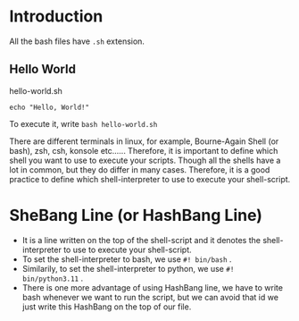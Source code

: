# Introduction
All the bash files have `.sh` extension.

## Hello World
hello-world.sh
```
echo "Hello, World!"
```

To execute it, write `bash hello-world.sh`

There are different terminals in linux, for example, Bourne-Again Shell (or bash), zsh, csh, konsole etc...... 
Therefore, it is important to define which shell you want to use to execute your scripts. Though all the shells have a lot in common, but they do differ in many cases. Therefore, it is a good practice to define which shell-interpreter to use to execute your shell-script.

# SheBang Line (or HashBang Line)
+ It is a line written on the top of the shell-script and it denotes the shell-interpreter to use to execute your shell-script.
+ To set the shell-interpreter to bash, we use `#! bin/bash` .
+ Similarily, to set the shell-interpreter to python, we use `#! bin/python3.11` .
+ There is one more advantage of using HashBang line, we have to write bash whenever we want to run the script, but we can avoid that id we just write this HashBang on the top of our file.